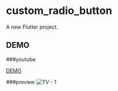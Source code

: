 # custom_radio_button

A new Flutter project.

## DEMO

###youtube

[DEMO](https://youtu.be/fd0X80FuPaw)

###preview
![TV - 1](https://user-images.githubusercontent.com/56942977/231268044-92f2203a-1752-4d1c-810c-19c41d0994ec.png)
